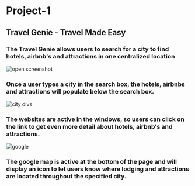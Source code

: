 # Project-1


## Travel Genie - Travel Made Easy

### The Travel Genie allows users to search for a city to find hotels, airbnb's and attractions in one centralized location

![open screenshot](https://user-images.githubusercontent.com/59548398/89952791-18514c00-dbeb-11ea-830c-d4b2e34d7340.PNG)

### Once a user types a city in the search box, the hotels, airbnbs and attractions will populate below the search box.

![city divs](https://user-images.githubusercontent.com/59548398/89952841-3028d000-dbeb-11ea-8fb0-bdf7ebd380a6.PNG)


### The websites are active in the windows, so users can click on the link to get even more detail about hotels, airbnb's and attractions.  

![google](https://user-images.githubusercontent.com/59548398/89952861-39b23800-dbeb-11ea-8267-d6fce899e9c5.PNG)

### The google map is active at the bottom of the page and will display an icon to let users know where lodging and attractions are located throughout the specified city.
